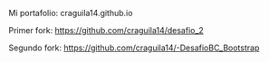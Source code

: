 Mi portafolio: craguila14.github.io

Primer fork: https://github.com/craguila14/desafio_2

Segundo fork: https://github.com/craguila14/-DesafioBC_Bootstrap
